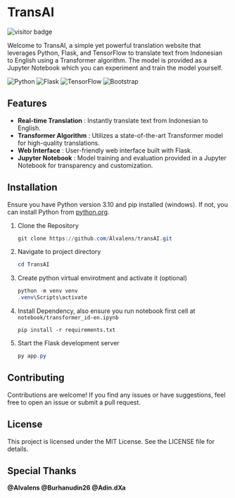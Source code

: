 
# TransAI

![visitor badge](https://visitor-badge.laobi.icu/badge?page_id=transAI)

Welcome to TransAI, a simple yet powerful translation website that leverages Python, Flask, and TensorFlow to translate text from Indonesian to English using a Transformer algorithm. The model is provided as a Jupyter Notebook which you can experiment and train the model yourself.


![Python](https://img.shields.io/badge/python-3670A0?style=for-the-badge&logo=python&logoColor=ffdd54) ![Flask](https://img.shields.io/badge/flask-%23000.svg?style=for-the-badge&logo=flask&logoColor=white) ![TensorFlow](https://img.shields.io/badge/TensorFlow-%23FF6F00.svg?style=for-the-badge&logo=TensorFlow&logoColor=white) ![Bootstrap](https://img.shields.io/badge/bootstrap-%238511FA.svg?style=for-the-badge&logo=bootstrap&logoColor=white)

## Features

* **Real-time Translation** : Instantly translate text from Indonesian to English.
* **Transformer Algorithm** : Utilizes a state-of-the-art Transformer model for high-quality translations.
* **Web Interface** : User-friendly web interface built with Flask.
* **Jupyter Notebook** : Model training and evaluation provided in a Jupyter Notebook for transparency and customization.

## Installation

Ensure you have Python version 3.10 and pip installed (windows). If not, you can install Python from [python.org](https://www.python.org/). 

1. Clone the Repository

   ```powershell
   git clone https://github.com/Alvalens/transAI.git
   ```
2. Navigate to project directory

   ```powershell
   cd TransAI
   ```
3. Create python virtual envirotment and activate it (optional)

   ```powershell
   python -m venv venv
   .venv\Scripts\activate
   ```
4. Install Dependency, also ensure you run notebook first cell  at `notebook/transformer_id-en.ipynb`

   ```
   pip install -r requirements.txt

   ```
5. Start the Flask development server

   ```powershell
   py app.py
   ```

## Contributing

Contributions are welcome! If you find any issues or have suggestions, feel free to open an issue or submit a pull request. 

## License

This project is licensed under the MIT License. See the LICENSE file for details.

## Special Thanks

**@Alvalens @Burhanudin26 @Adin.dXa**
